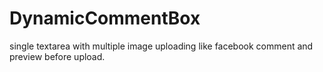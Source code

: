 # DynamicCommentBox
single textarea with multiple image uploading like facebook comment and preview before upload.

